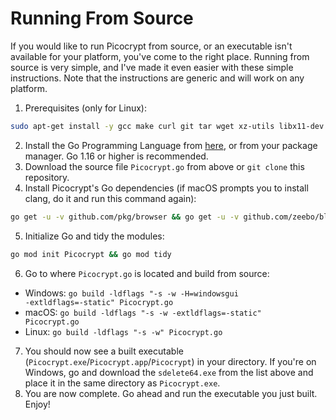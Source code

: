 # Running From Source
If you would like to run Picocrypt from source, or an executable isn't available for your platform, you've come to the right place. Running from source is very simple, and I've made it even easier with these simple instructions. Note that the instructions are generic and will work on any platform.

1. Prerequisites (only for Linux):
```bash
sudo apt-get install -y gcc make curl git tar wget xz-utils libx11-dev libxcursor-dev libxrandr-dev libxinerama-dev libxi-dev libgl1-mesa-dev libxxf86vm-dev libgtk-3-dev xdg-utils && sudo apt-get install -y libglx-dev || echo "" && sudo apt-get install -y xclip || sudo apt-get install xsel
```
2. Install the Go Programming Language from <a href="https://golang.org/dl">here</a>, or from your package manager. Go 1.16 or higher is recommended.
3. Download the source file `Picocrypt.go` from above or `git clone` this repository.
4. Install Picocrypt's Go dependencies (if macOS prompts you to install clang, do it and run this command again):
```bash
go get -u -v github.com/pkg/browser && go get -u -v github.com/zeebo/blake3 && go get -u -v golang.org/x/crypto/sha3 && go get -u -v golang.org/x/crypto/argon2 && go get -u -v github.com/AllenDang/giu@v0.5.4 && go get -u -v github.com/OpenDiablo2/dialog && go get -u -v golang.org/x/crypto/blake2b && go get -u -v golang.org/x/crypto/blake2s && go get -u -v github.com/atotto/clipboard && go get -u -v github.com/klauspost/reedsolomon && go get -u -v golang.org/x/crypto/chacha20poly1305 && go get -u -v github.com/HACKERALERT/Picocypher/monocypher
```
5. Initialize Go and tidy the modules:
```bash
go mod init Picocrypt && go mod tidy
```
6. Go to where `Picocrypt.go` is located and build from source:
- Windows: <code>go build -ldflags "-s -w -H=windowsgui -extldflags=-static" Picocrypt.go</code>
- macOS: <code>go build -ldflags "-s -w -extldflags=-static" Picocrypt.go</code>
- Linux: <code>go build -ldflags "-s -w" Picocrypt.go</code>

7. You should now see a built executable (`Picocrypt.exe`/`Picocrypt.app`/`Picocrypt`) in your directory. If you're on Windows, go and download the `sdelete64.exe` from the list above and place it in the same directory as `Picocrypt.exe`.
8. You are now complete. Go ahead and run the executable you just built. Enjoy!
